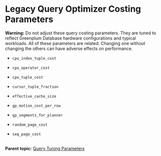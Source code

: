 # Legacy Query Optimizer Costing Parameters 

**Warning:** Do not adjust these query costing parameters. They are tuned to reflect Greenplum Database hardware configurations and typical workloads. All of these parameters are related. Changing one without changing the others can have adverse effects on performance.

- `cpu_index_tuple_cost`

- `cpu_operator_cost`

- `cpu_tuple_cost`

- `cursor_tuple_fraction`

- `effective_cache_size`

- `gp_motion_cost_per_row`

- `gp_segments_for_planner`

- `random_page_cost`

- `seq_page_cost`<br/></br>


**Parent topic:** [Query Tuning Parameters](../topics/g-query-tuning-parameters.html)

